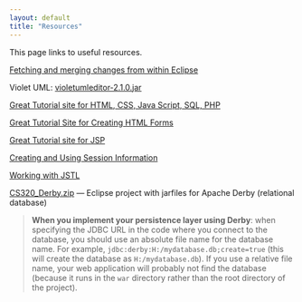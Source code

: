 ```yaml
---
layout: default
title: "Resources"
---
```


This page links to useful resources.

[Fetching and merging changes from within Eclipse](fetchMerge.html)

Violet UML: [violetumleditor-2.1.0.jar](violetumleditor-2.1.0.jar)

[Great Tutorial site for HTML, CSS, Java Script, SQL, PHP](http://www.w3schools.com)

[Great Tutorial Site for Creating HTML Forms](http://www.htmliseasy.com/form_tutor/lesson01.html)

[Great Tutorial site for JSP](http://www.tutorialspoint.com/jsp/index.htm)

[Creating and Using Session Information](http://www.tutorialspoint.com/jsp/jsp_session_tracking.htm)

[Working with JSTL](http://www.tutorialspoint.com/jsp/jsp_standard_tag_library.htm)

[CS320\_Derby.zip](CS320_Derby.zip) &mdash; Eclipse project with jarfiles for Apache Derby (relational database)

<!-- Commented out Library Example unitl after ORM Lab is complete
[CS320\_Library\_Example\_With\_M2M.zip](CS320_Library_Example_With_M2M.zip) &mdash; Eclipse project that ties the [Web Applications Lab](../labs/lab03.html) together with the [ORM Lab](../labs/lab06.html).  This application places a web front-end on the SQL transactions from Lab06, as well as provides examples for creating a Derby database from CSV files, how to use session information after login, and how to use JSTL to display a list of complex objects in a JSP.  It has been updated to incorporate a many-to-many relationship between Books and Authors.  It also contains some example JUnit Tests for testing the Derby database queries.

> <div class="callout"><b>NOTE: You are free to incorporate any of this code into your project(s) - as long as you cite the source.</b></div>

After you download the ZIP file, extract it into a new Java workspace separate from others that you have used in the past.  This project is composed of 4 separate Java projects (**CS320_Jetty**, **CS320_Derby**, **CS320_Lab03**, and **CS320_Lab06**).

Before running the project, open up **DerbyDatabase.java** under **CS320_Lab06->src->edu.ycp.cs320.booksdb.persist** and edit the Derby database location in the **connect()** method so that it has the absolute path where your workspace is located.  Do the same thing in **SQLDemo.java** in the **main()** method.

Run **DerbyDatabase.java** as an application to create the Library database from the **authors.csv** and **books.csv** files. It might take a few seconds for the application to create the DB - you will see it in the console.  Afterwards, **library.db** will show up as a folder under the **CS320_Lab06** folder.  That is where your database files are located.

Run **SQLDemo.java** as an application so that you can issue SQL queries to the Library DB.  If this step works - if you can issue queries and SQLDemo can locate the DB - then you have correctly updated the two files from above.

To run the web application, first stop **SQLDemo**, then run **CS320_Lab03->Main.java** as a Java application, followed by entering this URL in your web browser:

> [http://localhost:8081/lab03/login](http://localhost:8081/lab03/login)

There are currently two sets of login credentials hard-coded into the application: User name: **student** with PW: **ycp** and User name: **faculty** with PW: **E&CS**.  After you have successfully logged in, the user name will be passed around as part of the Session information, and each subsequent servlet checks for a valid Session (a non-null "user" attribute) before responding to the request.

--->

> <div class="callout"><b>When you implement your persistence layer using Derby</b>: when specifying the JDBC URL in the code where you connect to the database, you should use an absolute file name for the database name. For example, <code>jdbc:derby:H:/mydatabase.db;create=true</code> (this will create the database as <code>H:/mydatabase.db</code>).  If you use a relative file name, your web application will probably not find the database (because it runs in the <code>war</code> directory rather than the root directory of the project).</div>
